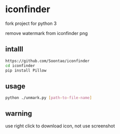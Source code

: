 # iconfinder

fork project for python 3

remove watermark from iconfinder png 

## intalll

```bash
https://github.com/Soontao/iconfinder
cd iconfinder
pip install Pillow
```

## usage 

```bash
python ./unmark.py [path-to-file-name]
```

## warning

use right click to download icon, not use screenshot
